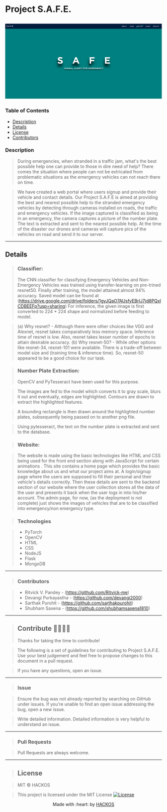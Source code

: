 # Project S.A.F.E.

![Project Image](https://github.com/sarthakpurohit/Project-SAFE/blob/alpha/home_page.png)
---

### Table of Contents

- [Description](#description)
- [Details](#details)
- [License](#license)
- [Contributors](#contributors)


### Description

> During emergencies, when stranded in a traffic jam, what's the best possible help one can provide to those in dire need of help? There comes the situation where people can not be extricated from problematic situations as the emergency vehicles can not reach there on time.

> We have created a web portal where users signup and provide their vehicle and contact details. Our Project S.A.F.E is aimed at providing the best and nearest possible help to the stranded emergency vehicles by detecting through cameras installed on roads, the traffic and emergency vehicles. If the image captured  is classified as being in an emergency, the camera captures a picture of the number plate. The text is extracted and sent to the nearest possible help. At the time of the disaster our drones and cameras will capture pics of the vehicles on road and send it to our server.

---

## Details
> ### Classifier: 
>   The CNN classifier for classifying Emergency Vehicles and Non-Emergency Vehicles was trained using transfer-learning on pre-trined resnet50. Finally after training, the model attained almost 94% accuracy. Saved model can be found at (https://drive.google.com/drive/folders/1gyJQaO7AUsfyEBrIJ7jd8PQxlCDBEEFp?usp=sharing)
>    For inference, the given image is first converted to 224 * 224 shape and normalized before feeding to model.

>   (a) Why resnet?
>        - Although there were other choices like VGG and Alexnet, resnet takes comparatively less memory space. Inference time of resnet is low. Also, resnet takes lesser number of epochs to attain desirable accuracy.
>     (b) Why resnet-50?
>        - While other options like resnet-34, resnet-101 were available. There is a trade-off between model size and (training time & inference time). So, resnet-50 appeared to be a good choice for our task.

> ### Number Plate Extraction:
> OpenCV and PyTesseract have been used for this purpose.

> The images are fed to the model which converts it to gray scale, blurs it out and eventually, edges are highlighted. Contours are drawn to extract the highlighted features.

> A bounding rectangle is then drawn around the highlighted number plates, subsequently being passed on to another png file.

> Using pytesseract, the text on the number plate is extracted and sent to the database.

> ### Website:

>The website is made using the basic technologies like HTML and CSS being used for the front end section along with JavaScript for certain animations . This site contains a home page which provides the basic knowledge about us and what our project aims at. A login/signup page where the users are supposed to fill their personal and their vehicle's details correctly. Then these details are sent to the backend section of our website where the user collection stores all the data of the user and presents it back when the user logs in into his/her account. The admin page, for now, (as the deployment is not complete) just shows the images of vehicles that are to be classified into emergency/non emergency type.

> ### Technologies

>- PyTorch
>- OpenCV
>- HTML
>- CSS
>- NodeJS
>- Flask
>- MongoDB
---


> ### Contributors

>- Ritvick V. Pandey - (https://github.com/Ritvick-me)
>- Devangi Purkayastha - (https://github.com/devangi2000)
>- Sarthak Purohit - (https://github.com/sarthakpurohit)
>- Shubham Saxena - (https://github.com/shubhamsaxena1810)

---

> ## Contribute 👨‍👨‍👧‍👦
> Thanks for taking the time to contribute!

> The following is a set of guidelines for contributing to Project S.A.F.E. Use your best judgement and feel free to propose changes to this document in a pull request.

> If you have any questions, open an issue.

---

> ### Issue 

> Ensure the bug was not already reported by searching on GitHub under issues. If you're unable to find an open issue addressing the bug, open a new issue.

> Write detailed information. Detailed information is very helpful to understand an issue.

---

> ### Pull Requests

> Pull Requests are always welcome.

---

> ## License

> MIT © HACKOS

> This project is licensed under the MIT License 
[![License](http://img.shields.io/:license-mit-blue.svg?style=flat-square)](http://badges.mit-license.org)

<p align="center">
	Made with :heart: by <a href="https://github.com/devangi2000">HACKOS</a>
</p>

